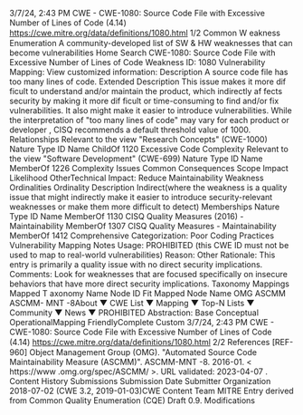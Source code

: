 3/7/24, 2:43 PM CWE - CWE-1080: Source Code File with Excessive Number of Lines of Code (4.14)
https://cwe.mitre.org/data/deﬁnitions/1080.html 1/2
Common W eakness Enumeration
A community-developed list of SW & HW weaknesses that can become
vulnerabilities
Home Search
CWE-1080: Source Code File with Excessive Number of Lines of Code
Weakness ID: 1080
Vulnerability Mapping: 
View customized information:
 Description
A source code file has too many lines of code.
 Extended Description
This issue makes it more dif ficult to understand and/or maintain the product, which indirectly af fects security by making it more dif ficult
or time-consuming to find and/or fix vulnerabilities. It also might make it easier to introduce vulnerabilities.
While the interpretation of "too many lines of code" may vary for each product or developer , CISQ recommends a default threshold
value of 1000.
 Relationships
 Relevant to the view "Research Concepts" (CWE-1000)
Nature Type ID Name
ChildOf 1120 Excessive Code Complexity
 Relevant to the view "Software Development" (CWE-699)
Nature Type ID Name
MemberOf 1226 Complexity Issues
 Common Consequences
Scope Impact Likelihood
OtherTechnical Impact: Reduce Maintainability
 Weakness Ordinalities
Ordinality Description
Indirect(where the weakness is a quality issue that might indirectly make it easier to introduce security-relevant weaknesses or make
them more difficult to detect)
 Memberships
Nature Type ID Name
MemberOf 1130 CISQ Quality Measures (2016) - Maintainability
MemberOf 1307 CISQ Quality Measures - Maintainability
MemberOf 1412 Comprehensive Categorization: Poor Coding Practices
 Vulnerability Mapping Notes
Usage: PROHIBITED (this CWE ID must not be used to map to real-world vulnerabilities)
Reason: Other
Rationale:
This entry is primarily a quality issue with no direct security implications.
Comments:
Look for weaknesses that are focused specifically on insecure behaviors that have more direct security implications.
 Taxonomy Mappings
Mapped T axonomy Name Node ID Fit Mapped Node Name
OMG ASCMM ASCMM-
MNT -8About ▼ CWE List ▼ Mapping ▼ Top-N Lists ▼ Community ▼ News ▼
PROHIBITED
Abstraction: Base
Conceptual OperationalMapping
FriendlyComplete Custom
3/7/24, 2:43 PM CWE - CWE-1080: Source Code File with Excessive Number of Lines of Code (4.14)
https://cwe.mitre.org/data/deﬁnitions/1080.html 2/2
 References
[REF-960] Object Management Group (OMG). "Automated Source Code Maintainability Measure (ASCMM)". ASCMM-MNT -8.
2016-01. < https://www .omg.org/spec/ASCMM/ >. URL validated: 2023-04-07 .
 Content History
 Submissions
Submission Date Submitter Organization
2018-07-02
(CWE 3.2, 2019-01-03)CWE Content Team MITRE
Entry derived from Common Quality Enumeration (CQE) Draft 0.9.
 Modifications